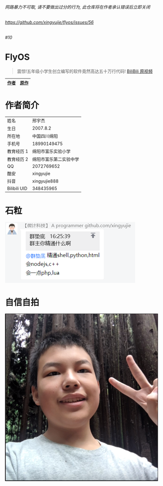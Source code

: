 ###### 网路暴力不可取, 请不要做出过分的行为, 此仓库将在作者承认错误后立即关闭

###### https://github.com/xingyujie/flyos/issues/56

###### #10

# FlyOS

> 震惊!五年级小学生创立编写的软件竟然高达五十万行代码! [BiliBili 原视频](https://www.bilibili.com/video/BV1My4y1L7ft)

| [作者](https://github.com/xingyujie) | [原作](https://github.com/xingyujie/flyos) |
| ------------------------------------ | ------------------------------------------ |

# 作者简介

|              |                        |
| ------------ | ---------------------- |
| 姓名         | 邢宇杰                 |
| 生日         | 2007.8.2               |
| 所在地       | 中国四川绵阳           |
| 手机号       | 18990149475            |
| 教育经历 1   | 绵阳市富乐实验小学     |
| 教育经历 2   | 绵阳市富乐第二实验中学 |
| QQ           | 2072769652             |
| 酷安         | xingyujie              |
| 抖音         | xingyujie888           |
| Bilibili UID | 348435965              |

# 石粒

![](群主会的语言/12.png)

# 自信自拍

![](作者/自拍.png)

